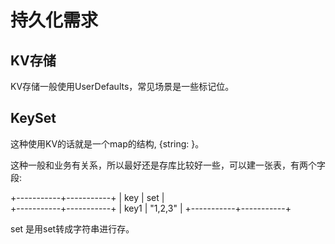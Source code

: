 # 持久化需求

## KV存储

KV存储一般使用UserDefaults，常见场景是一些标记位。

## KeySet

这种使用KV的话就是一个map的结构, {string: <set>}。

这种一般和业务有关系，所以最好还是存库比较好一些，可以建一张表，有两个字段:

 +-----------+-----------+
 | key       | set       |            
 +-----------+-----------+
 | key1      | "1,2,3"   |
 +-----------+-----------+

set 是用set转成字符串进行存。
